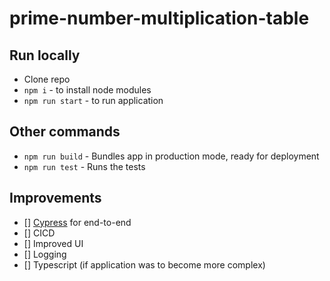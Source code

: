 # prime-number-multiplication-table

## Run locally
- Clone repo
- `npm i` - to install node modules
- `npm run start` - to run application

## Other commands
- `npm run build` - Bundles app in production mode, ready for deployment
- `npm run test` - Runs the tests

## Improvements
- [] [Cypress](https://www.cypress.io/) for end-to-end
- [] CICD
- [] Improved UI
- [] Logging
- [] Typescript (if application was to become more complex)
